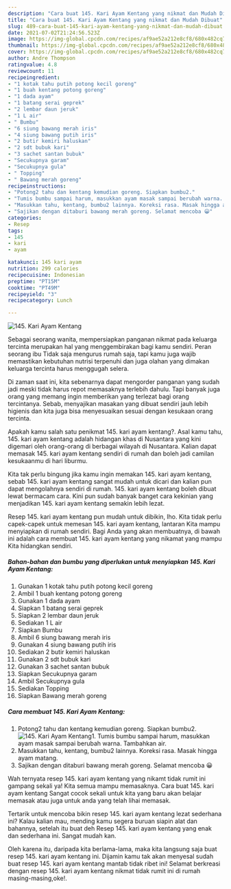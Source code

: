 ```yaml
---
description: "Cara buat 145. Kari Ayam Kentang yang nikmat dan Mudah Dibuat"
title: "Cara buat 145. Kari Ayam Kentang yang nikmat dan Mudah Dibuat"
slug: 489-cara-buat-145-kari-ayam-kentang-yang-nikmat-dan-mudah-dibuat
date: 2021-07-02T21:24:56.523Z
image: https://img-global.cpcdn.com/recipes/af9ae52a212e8cf8/680x482cq70/145-kari-ayam-kentang-foto-resep-utama.jpg
thumbnail: https://img-global.cpcdn.com/recipes/af9ae52a212e8cf8/680x482cq70/145-kari-ayam-kentang-foto-resep-utama.jpg
cover: https://img-global.cpcdn.com/recipes/af9ae52a212e8cf8/680x482cq70/145-kari-ayam-kentang-foto-resep-utama.jpg
author: Andre Thompson
ratingvalue: 4.8
reviewcount: 11
recipeingredient:
- "1 kotak tahu putih potong kecil goreng"
- "1 buah kentang potong goreng"
- "1 dada ayam"
- "1 batang serai geprek"
- "2 lembar daun jeruk"
- "1 L air"
- " Bumbu"
- "6 siung bawang merah iris"
- "4 siung bawang putih iris"
- "2 butir kemiri haluskan"
- "2 sdt bubuk kari"
- "3 sachet santan bubuk"
- "Secukupnya garam"
- "Secukupnya gula"
- " Topping"
- " Bawang merah goreng"
recipeinstructions:
- "Potong2 tahu dan kentang kemudian goreng. Siapkan bumbu2."
- "Tumis bumbu sampai harum, masukkan ayam masak sampai berubah warna. Tambahkan air."
- "Masukkan tahu, kentang, bumbu2 lainnya. Koreksi rasa. Masak hingga ayam matang."
- "Sajikan dengan ditaburi bawang merah goreng. Selamat mencoba 😀"
categories:
- Resep
tags:
- 145
- kari
- ayam

katakunci: 145 kari ayam 
nutrition: 299 calories
recipecuisine: Indonesian
preptime: "PT15M"
cooktime: "PT49M"
recipeyield: "3"
recipecategory: Lunch

---
```



![145. Kari Ayam Kentang](https://img-global.cpcdn.com/recipes/af9ae52a212e8cf8/680x482cq70/145-kari-ayam-kentang-foto-resep-utama.jpg)

Sebagai seorang wanita, mempersiapkan panganan nikmat pada keluarga tercinta merupakan hal yang menggembirakan bagi kamu sendiri. Peran seorang ibu Tidak saja mengurus rumah saja, tapi kamu juga wajib memastikan kebutuhan nutrisi terpenuhi dan juga olahan yang dimakan keluarga tercinta harus menggugah selera.

Di zaman  saat ini, kita sebenarnya dapat mengorder panganan yang sudah jadi meski tidak harus repot memasaknya terlebih dahulu. Tapi banyak juga orang yang memang ingin memberikan yang terlezat bagi orang tercintanya. Sebab, menyajikan masakan yang dibuat sendiri jauh lebih higienis dan kita juga bisa menyesuaikan sesuai dengan kesukaan orang tercinta. 



Apakah kamu salah satu penikmat 145. kari ayam kentang?. Asal kamu tahu, 145. kari ayam kentang adalah hidangan khas di Nusantara yang kini digemari oleh orang-orang di berbagai wilayah di Nusantara. Kalian dapat memasak 145. kari ayam kentang sendiri di rumah dan boleh jadi camilan kesukaanmu di hari liburmu.

Kita tak perlu bingung jika kamu ingin memakan 145. kari ayam kentang, sebab 145. kari ayam kentang sangat mudah untuk dicari dan kalian pun dapat mengolahnya sendiri di rumah. 145. kari ayam kentang boleh dibuat lewat bermacam cara. Kini pun sudah banyak banget cara kekinian yang menjadikan 145. kari ayam kentang semakin lebih lezat.

Resep 145. kari ayam kentang pun mudah untuk dibikin, lho. Kita tidak perlu capek-capek untuk memesan 145. kari ayam kentang, lantaran Kita mampu menyiapkan di rumah sendiri. Bagi Anda yang akan membuatnya, di bawah ini adalah cara membuat 145. kari ayam kentang yang nikamat yang mampu Kita hidangkan sendiri.

<!--inarticleads1-->

##### Bahan-bahan dan bumbu yang diperlukan untuk menyiapkan 145. Kari Ayam Kentang:

1. Gunakan 1 kotak tahu putih potong kecil goreng
1. Ambil 1 buah kentang potong goreng
1. Gunakan 1 dada ayam
1. Siapkan 1 batang serai geprek
1. Siapkan 2 lembar daun jeruk
1. Sediakan 1 L air
1. Siapkan  Bumbu
1. Ambil 6 siung bawang merah iris
1. Gunakan 4 siung bawang putih iris
1. Sediakan 2 butir kemiri haluskan
1. Gunakan 2 sdt bubuk kari
1. Gunakan 3 sachet santan bubuk
1. Siapkan Secukupnya garam
1. Ambil Secukupnya gula
1. Sediakan  Topping
1. Siapkan  Bawang merah goreng




<!--inarticleads2-->

##### Cara membuat 145. Kari Ayam Kentang:

1. Potong2 tahu dan kentang kemudian goreng. Siapkan bumbu2.
<img src="https://img-global.cpcdn.com/steps/17b9d31b04e95da0/160x128cq70/145-kari-ayam-kentang-langkah-memasak-1-foto.jpg" alt="145. Kari Ayam Kentang">1. Tumis bumbu sampai harum, masukkan ayam masak sampai berubah warna. Tambahkan air.
1. Masukkan tahu, kentang, bumbu2 lainnya. Koreksi rasa. Masak hingga ayam matang.
1. Sajikan dengan ditaburi bawang merah goreng. Selamat mencoba 😀




Wah ternyata resep 145. kari ayam kentang yang nikamt tidak rumit ini gampang sekali ya! Kita semua mampu memasaknya. Cara buat 145. kari ayam kentang Sangat cocok sekali untuk kita yang baru akan belajar memasak atau juga untuk anda yang telah lihai memasak.

Tertarik untuk mencoba bikin resep 145. kari ayam kentang lezat sederhana ini? Kalau kalian mau, mending kamu segera buruan siapin alat dan bahannya, setelah itu buat deh Resep 145. kari ayam kentang yang enak dan sederhana ini. Sangat mudah kan. 

Oleh karena itu, daripada kita berlama-lama, maka kita langsung saja buat resep 145. kari ayam kentang ini. Dijamin kamu tak akan menyesal sudah buat resep 145. kari ayam kentang mantab tidak ribet ini! Selamat berkreasi dengan resep 145. kari ayam kentang nikmat tidak rumit ini di rumah masing-masing,oke!.

